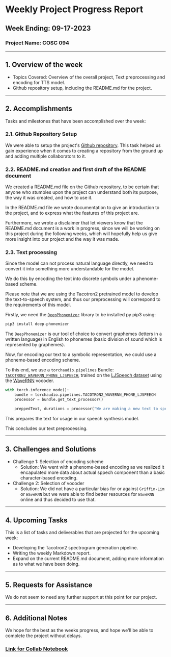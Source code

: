# Weekly Project Progress Report

## Week Ending: 09-17-2023

### Project Name: COSC 094

---

## 1. Overview of the week
* Topics Covered: Overview of the overall project, Text preprocessing and encoding for TTS model.
* Github repository setup, including the README.md for the project.

---

## 2. Accomplishments

Tasks and milestones that have been accomplished over the week:

### 2.1. Github Repository Setup
We were able to setup the project's [Github repository](https://github.com/carlosguealv/cosc-094). This task helped us gain experience when it comes to creating a repository from the ground up and adding multiple collaborators to it.

### 2.2. README.md creation and first draft of the README document
We created a README.md file on the Github repository, to be certain that anyone who stumbles upon the project can understand both its purpose, the way it was created, and how to use it.

In the README.md file we wrote documentation to give an introduction to the project, and to express what the features of this project are.

Furthermore, we wrote a disclaimer that let viewers know that the README.md document is a work in progress, since we will be working on this project during the following weeks, which will hopefully help us give more insight into our project and the way it was made.

### 2.3. Text processing
Since the model can not process natural language directly, we need to convert it into something more understandable for the model.

We do this by encoding the text into discrete symbols under a phenome-based scheme.

Please note that we are using the Tacotron2 pretrained model to develop the text-to-speech system, and thus our preprocessing will correspond to the requirements of this model.

Firstly, we need the [`DeepPhonemizer`](https://github.com/as-ideas/DeepPhonemizer) library to be installed py pip3 using:
```bash
pip3 install deep-phonemizer
```

The `DeepPhonemizer` is our tool of choice to convert graphemes (letters in a written language) in English to phonemes (basic division of sound which is represented by graphemes).

Now, for encoding our text to a symbolic representation, we could use a phoneme-based encoding scheme.


To this end, we use a `torchaudio.pipelines` Bundle: [`TACOTRON2_WAVERNN_PHONE_LJSPEECH`](https://pytorch.org/audio/stable/generated/torchaudio.pipelines.TACOTRON2_WAVERNN_PHONE_LJSPEECH.html#torchaudio.pipelines.TACOTRON2_WAVERNN_PHONE_LJSPEECH), trained on the [LJSpeech dataset](https://keithito.com/LJ-Speech-Dataset/) using the [WaveRNN](https://github.com/fatchord/WaveRNN) vocoder.

```python
with torch.inference_mode():
    bundle = torchaudio.pipelines.TACOTRON2_WAVERNN_PHONE_LJSPEECH
    processor = bundle.get_text_processor()

    preppedText, durations = processor("We are making a new text to speech system")
```

This prepares the text for usage in our speech synthesis model.

This concludes our text preprocessing.

---
## 3. Challenges and Solutions

- Challenge 1: Selection of encoding scheme
  - Solution: We went with a phenome-based encoding as we realized it encapulated more data about actual sppech component than a basic character-based encoding.
- Challenge 2: Selection of vocoder
  - Solution: We did not have a particular bias for or against `Griffin-Lim` or `WaveRNN` but we were able to find better resources for `WaveRNN` online and thus decided to use that.
---
## 4. Upcoming Tasks

This is a list of tasks and deliverables that are projected for the upcoming week:

- Developing the Tacotron2 spectrogram generation pipeline.
- Writing the weekly Markdown report.
- Expand on the current README.md document, adding more information as to what we have been doing.
---
## 5. Requests for Assistance

We do not seem to need any further support at this point for our project.

---

## 6. Additional Notes

We hope for the best as the weeks progress, and hope we'll be able to complete the project without delays.

### [Link for Collab Notebook](https://colab.research.google.com/drive/1HMPFAtRou1qToG1qfFgrEsfe4_S4qIAB?usp=sharing)